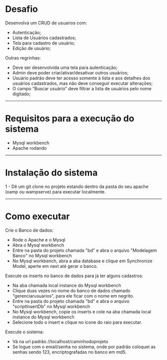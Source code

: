 # Desafio

Desenvolva um CRUD de usuarios com:
- Autenticação;
- Lista de Usuários cadastrados;
- Tela para cadastro de usuário;
- Edição de usuário;

Outras regrinhas:
- Deve ser desenvolvida uma tela para autenticação;
- Admin deve poder criar/ativar/desativar outros usuários;
- Usuário padrão deve ter acesso somente à lista e aos detalhes dos usuários cadastrados, mas não deve conseguir executar alterações;
- O campo “Buscar usuário” deve filtrar a lista de usuários pelo nome digitado;


----------------------------------------------------------------------------------------------------------------------------

# Requisitos para a execução do sistema

- Mysql workbench
- Apache rodando

----------------------------------------------------------------------------------------------------------------------------

# Instalação do sistema

1 - Dê um git clone no projeto estando dentro da pasta do seu apache (xamp ou wampserve) para executar localmente.


----------------------------------------------------------------------------------------------------------------------------

# Como executar

Crie o Banco de dados:
- Rode o Apache e o Mysql
- Abra o Mysql workbench 
- Entre na pasta do projeto chamada "bd" e abra o arquivo "Modelagem Banco" no Mysql workbench
- No Mysql workbench, abra a aba database e clique em Synchronize Model, aperte em next até gerar o banco.


Execute os inserts no banco de dados para já ter alguns cadastros:
- Na aba chamada local instance do Mysql workbench
- Clique duas vezes no nome do banco de dados chamado "gerenciarusuarios", para ele ficar com o nome em negrito.
- Entre na pasta do projeto chamada "bd" e abra o arquivo "scriptInsertDb" no Mysql workbench
- No Mysql workbench, copie os inserts e cole na aba chamada local instance do Mysql workbench
- Selecione todo o insert e clique no icone do raio para executar.


Execute o sistema:
- Vá na url padrão //localhost/caminhodoprojeto
- Se logue com o email/senha no sistema, onde por padrão coloquei as senhas sendo 123, encriptografadas no banco em md5.